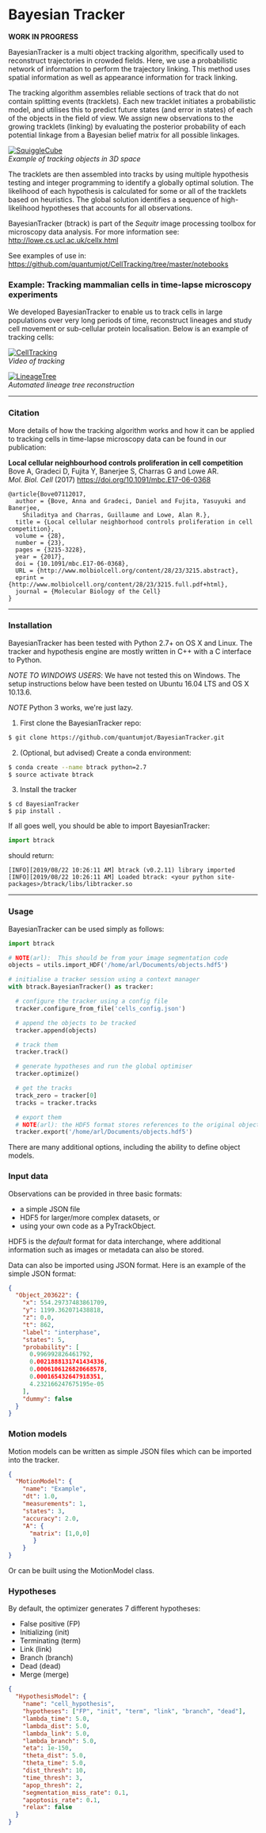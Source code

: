 # Bayesian Tracker

**WORK IN PROGRESS**


BayesianTracker is a multi object tracking algorithm, specifically used to
reconstruct trajectories in crowded fields. Here, we use a probabilistic network
of information to perform the trajectory linking. This method uses spatial
information as well as appearance information for track linking.

The tracking algorithm assembles reliable sections of track that do not
contain splitting events (tracklets). Each new tracklet initiates a
probabilistic model, and utilises this to predict future states (and error in
states) of each of the objects in the field of view.  We assign new observations
to the growing tracklets (linking) by evaluating the posterior probability of
each potential linkage from a Bayesian belief matrix for all possible linkages.

[![SquiggleCube](http://lowe.cs.ucl.ac.uk/images/bayesian_tracker.png)](http://lowe.cs.ucl.ac.uk)  
*Example of tracking objects in 3D space*

The tracklets are then assembled into tracks by using multiple hypothesis
testing and integer programming to identify a globally optimal solution. The
likelihood of each hypothesis is calculated for some or all of the tracklets
based on heuristics. The global solution identifies a sequence of
high-likelihood hypotheses that accounts for all observations.

BayesianTracker (btrack) is part of the *Sequitr* image processing toolbox for
microscopy data analysis. For more information see: http://lowe.cs.ucl.ac.uk/cellx.html

See examples of use in:  
https://github.com/quantumjot/CellTracking/tree/master/notebooks

### Example: Tracking mammalian cells in time-lapse microscopy experiments

We developed BayesianTracker to enable us to track cells in large populations over very long periods of time, reconstruct lineages and study cell movement or sub-cellular protein localisation. Below is an example of tracking cells:

[![CellTracking](http://lowe.cs.ucl.ac.uk/images/youtube.png)](https://youtu.be/EjqluvrJGCg)  
*Video of tracking*

[![LineageTree](http://lowe.cs.ucl.ac.uk/images/bayesian_tracker_lineage_tree.png)](http://lowe.cs.ucl.ac.uk)  
*Automated lineage tree reconstruction*



---
### Citation

More details of how the tracking algorithm works and how it can be applied to
tracking cells in time-lapse microscopy data can be found in our publication:

**Local cellular neighbourhood controls proliferation in cell competition**  
Bove A, Gradeci D, Fujita Y, Banerjee S, Charras G and Lowe AR.  
*Mol. Biol. Cell* (2017) <https://doi.org/10.1091/mbc.E17-06-0368>

```
@article{Bove07112017,
  author = {Bove, Anna and Gradeci, Daniel and Fujita, Yasuyuki and Banerjee,
    Shiladitya and Charras, Guillaume and Lowe, Alan R.},
  title = {Local cellular neighborhood controls proliferation in cell competition},
  volume = {28},
  number = {23},
  pages = {3215-3228},
  year = {2017},
  doi = {10.1091/mbc.E17-06-0368},
  URL = {http://www.molbiolcell.org/content/28/23/3215.abstract},
  eprint = {http://www.molbiolcell.org/content/28/23/3215.full.pdf+html},
  journal = {Molecular Biology of the Cell}
}
```

---

### Installation

BayesianTracker has been tested with Python 2.7+ on OS X and Linux.
The tracker and hypothesis engine are mostly written in C++ with a C interface to Python.

*NOTE TO WINDOWS USERS*: We have not tested this on Windows. The setup
instructions below have been tested on Ubuntu 16.04 LTS and OS X 10.13.6.

*NOTE* Python 3 works, we're just lazy.

1. First clone the BayesianTracker repo:
```sh
$ git clone https://github.com/quantumjot/BayesianTracker.git
```

2. (Optional, but advised) Create a conda environment:
```bash
$ conda create --name btrack python=2.7
$ source activate btrack
```

3. Install the tracker
```
$ cd BayesianTracker
$ pip install .
```

If all goes well, you should be able to import BayesianTracker:
```python
import btrack
```

should return:
```
[INFO][2019/08/22 10:26:11 AM] btrack (v0.2.11) library imported
[INFO][2019/08/22 10:26:11 AM] Loaded btrack: <your python site-packages>/btrack/libs/libtracker.so
```

---

### Usage

BayesianTracker can be used simply as follows:

```python
import btrack

# NOTE(arl):  This should be from your image segmentation code
objects = utils.import_HDF('/home/arl/Documents/objects.hdf5')

# initialise a tracker session using a context manager
with btrack.BayesianTracker() as tracker:

  # configure the tracker using a config file
  tracker.configure_from_file('cells_config.json')

  # append the objects to be tracked
  tracker.append(objects)

  # track them
  tracker.track()

  # generate hypotheses and run the global optimiser
  tracker.optimize()

  # get the tracks
  track_zero = tracker[0]
  tracks = tracker.tracks

  # export them
  # NOTE(arl): the HDF5 format stores references to the original objects
  tracker.export('/home/arl/Documents/objects.hdf5')
```

There are many additional options, including the ability to define object models.

### Input data
Observations can be provided in three basic formats:
+ a simple JSON file
+ HDF5 for larger/more complex datasets, or
+ using your own code as a PyTrackObject.

HDF5 is the *default* format for data interchange, where additional information
such as images or metadata can also be stored.  

Data can also be imported using JSON format. Here is an example of the simple JSON format:
```json
{
  "Object_203622": {
    "x": 554.29737483861709,
    "y": 1199.362071438818,
    "z": 0.0,
    "t": 862,
    "label": "interphase",
    "states": 5,
    "probability": [
      0.996992826461792,
      0.0021888131741434336,
      0.0006106126820668578,
      0.000165432647918351,
      4.232166247675195e-05
    ],
    "dummy": false
  }
}
```

### Motion models
Motion models can be written as simple JSON files which can be imported into the tracker.

```json
{
  "MotionModel": {
    "name": "Example",
    "dt": 1.0,
    "measurements": 1,
    "states": 3,
    "accuracy": 2.0,
    "A": {
      "matrix": [1,0,0]
       }
    }
}
```

Or can be built using the MotionModel class.

### Hypotheses
By default, the optimizer generates 7 different hypotheses:
+ False positive (FP)
+ Initializing (init)
+ Terminating (term)
+ Link (link)
+ Branch (branch)
+ Dead (dead)
+ Merge (merge)

```json
{
  "HypothesisModel": {
    "name": "cell_hypothesis",
    "hypotheses": ["FP", "init", "term", "link", "branch", "dead"],
    "lambda_time": 5.0,
    "lambda_dist": 5.0,
    "lambda_link": 5.0,
    "lambda_branch": 5.0,
    "eta": 1e-150,
    "theta_dist": 5.0,
    "theta_time": 5.0,
    "dist_thresh": 10,
    "time_thresh": 3,
    "apop_thresh": 2,
    "segmentation_miss_rate": 0.1,
    "apoptosis_rate": 0.1,
    "relax": false
  }
}
```
